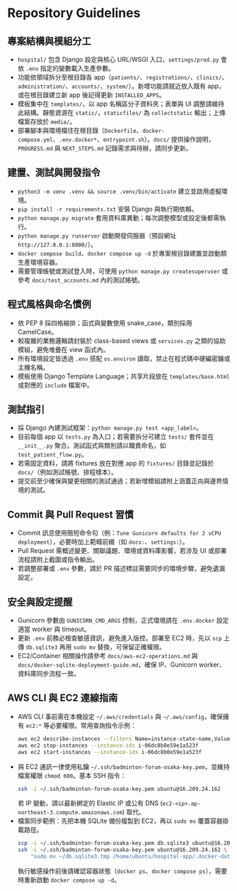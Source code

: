 # Repository Guidelines

## 專案結構與模組分工
- `hospital/` 包含 Django 設定與核心 URL/WSGI 入口，`settings/prod.py` 會依 `.env` 指定的變數載入生產參數。
- 功能依領域拆分至根目錄各 app（`patients/`、`registrations/`、`clinics/`、`administration/`、`accounts/`、`system/`）。新增功能請就近放入既有 app，或在根目錄建立新 app 後記得更新 `INSTALLED_APPS`。
- 模板集中在 `templates/`，以 app 名稱區分子資料夾；表單與 UI 調整請維持此結構。靜態資源在 `static/`，`staticfiles/` 為 `collectstatic` 輸出；上傳檔案存放於 `media/`。
- 部署腳本與環境檔住在根目錄（`Dockerfile`、`docker-compose.yml`、`.env.docker*`、`entrypoint.sh`）。`docs/` 提供操作說明，`PROGRESS.md` 與 `NEXT_STEPS.md` 記錄需求與待辦，請同步更新。

## 建置、測試與開發指令
- `python3 -m venv .venv && source .venv/bin/activate` 建立並啟用虛擬環境。
- `pip install -r requirements.txt` 安裝 Django 與執行期依賴。
- `python manage.py migrate` 套用資料庫異動；每次調整模型或設定後都需執行。
- `python manage.py runserver` 啟動開發伺服器（預設網址 `http://127.0.0.1:8000/`）。
- `docker compose build`、`docker compose up -d` 於專案根目錄建置並啟動類生產環境容器。
- 需要管理帳號或測試登入時，可使用 `python manage.py createsuperuser` 或參考 `docs/test_accounts.md` 內的測試帳號。

## 程式風格與命名慣例
- 依 PEP 8 採四格縮排；函式與變數使用 snake_case，類別採用 CamelCase。
- 較複雜的業務邏輯請封裝於 class-based views 或 `services.py` 之類的協助模組，避免堆疊在 view 函式內。
- 所有環境設定皆透過 `.env` 搭配 `os.environ` 讀取，禁止在程式碼中硬編密鑰或主機名稱。
- 模板使用 Django Template Language；共享片段放在 `templates/base.html` 或對應的 `include` 檔案中。

## 測試指引
- 採 Django 內建測試框架：`python manage.py test <app_label>`。
- 目前每個 app 以 `tests.py` 為入口；若需要拆分可建立 `tests/` 套件並在 `__init__.py` 聚合。測試函式與類別請以職責命名，如 `test_patient_flow.py`。
- 若需固定資料，請將 fixtures 放在對應 app 的 `fixtures/` 目錄並記錄於 `docs/`（例如測試帳號、排程樣本）。
- 提交前至少確保與變更相關的測試通過；若新增模組請附上涵蓋正向與邊界情境的測試。

## Commit 與 Pull Request 習慣
- Commit 訊息使用簡短命令句（例：`Tune Gunicorn defaults for 2 vCPU deployment`），必要時加上範疇前綴（如 `docs:`、`settings:`）。
- Pull Request 需概述變更、關聯議題、環境或資料庫影響，若涉及 UI 或部署流程請附上截圖或指令輸出。
- 若調整部署或 `.env` 參數，請於 PR 描述標註需要同步的環境步驟，避免遺漏設定。

## 安全與設定提醒
- Gunicorn 參數由 `GUNICORN_CMD_ARGS` 控制，正式環境請在 `.env.docker` 設定適當 worker 與 timeout。
- 更新 `.env` 前務必檢查敏感資訊，避免進入版控。部署至 EC2 時，先以 `scp` 上傳 `db.sqlite3` 再用 `sudo mv` 替換，可保留正確權限。
- EC2/Container 相關操作請參考 `docs/aws-ec2-operations.md` 與 `docs/docker-sqlite-deployment-guide.md`，確保 IP、Gunicorn worker、資料庫同步流程一致。

## AWS CLI 與 EC2 連線指南
- AWS CLI 事前需在本機設定 `~/.aws/credentials` 與 `~/.aws/config`，確保擁有 `ec2:*` 等必要權限。常用查詢指令示例：
  ```bash
  aws ec2 describe-instances --filters Name=instance-state-name,Values=running
  aws ec2 stop-instances --instance-ids i-06dc8b0e59e1a523f
  aws ec2 start-instances --instance-ids i-06dc8b0e59e1a523f
  ```
- 與 EC2 通訊一律使用私鑰 `~/.ssh/badminton-forum-osaka-key.pem`，並維持檔案權限 `chmod 600`。基本 SSH 指令：
  ```bash
  ssh -i ~/.ssh/badminton-forum-osaka-key.pem ubuntu@16.209.24.162
  ```
  若 IP 變動，請以最新綁定的 Elastic IP 或公有 DNS (`ec2-<ip>.ap-northeast-3.compute.amazonaws.com`) 取代。
- 檔案同步範例：先把本機 SQLite 備份複製到 EC2，再以 `sudo mv` 覆蓋容器掛載路徑。
  ```bash
  scp -i ~/.ssh/badminton-forum-osaka-key.pem db.sqlite3 ubuntu@16.209.24.162:~/db.sqlite3.tmp
  ssh -i ~/.ssh/badminton-forum-osaka-key.pem ubuntu@16.209.24.162 \
      "sudo mv ~/db.sqlite3.tmp /home/ubuntu/hospital-app/.docker-data/sqlite/db.sqlite3"
  ```
  執行敏感操作前後請確認容器狀態（`docker ps`、`docker compose ps`），需要時重新啟動 `docker compose up -d`。

